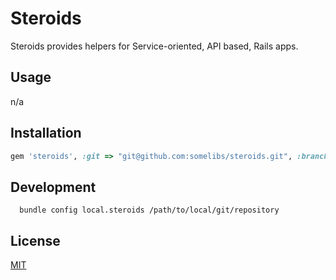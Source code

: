 # Steroids

Steroids provides helpers for Service-oriented, API based, Rails apps.

## Usage
n/a

## Installation

```ruby
gem 'steroids', :git => "git@github.com:somelibs/steroids.git", :branch => "master"
```

## Development

```
  bundle config local.steroids /path/to/local/git/repository
```

## License

[MIT](LICENSE.md)
